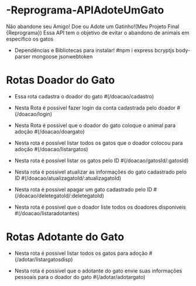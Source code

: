 # -Reprograma-APIAdoteUmGato
Não abandone seu Amigo! Doe ou Adote um Gatinho!(Meu Projeto Final {Reprograma})
Essa API tem o objetivo de evitar o abandono de animais em especifico os gatos

- Dependências e Bibliotecas para instalar!
#npm i express bcryptjs body-parser mongoose jsonwebtoken

# Rotas Doador do Gato 
- Essa rota cadastra o doador do gato 
#(/doacao/cadastro)

- Nesta Rota é possivel fazer login da conta cadastrada pelo doador
#(/doacao/login)

- Nesta  Rota é possivel que o doador do gato coloque o animal para adoção 
#(/doacao/doargato)

- Nesta  rota é possível listar todos os gatos que o doador colocou para adoção 
#(/doacao/listargatos)

- Nesta rota é possível listar os gatos pelo ID
#(/doacao/gatosId/:gatosId)

- Nesta rota é possivel atualizar as informações do gato cadastrado pelo ID
#(/doacao/atualizagatoId/:atualizagatoId)

- Nesta rota é possivel apagar um gato cadastrado pelo ID
#(/doacao/deletegatoId/:deletegatoId)

- Nesta rota é possivel que o doador liste todos os doadores disponiveis 
#(/doacao/listaradotantes)

# Rotas Adotante do Gato
- Nesta rota é possivel listar todos os gatos para adoção
#(/adotar/listargatosdisp)

- Nesta rota é possivel que o adotante do gato envie suas informações pessoais para o doador do gato
#(/adotar/adotargato)






